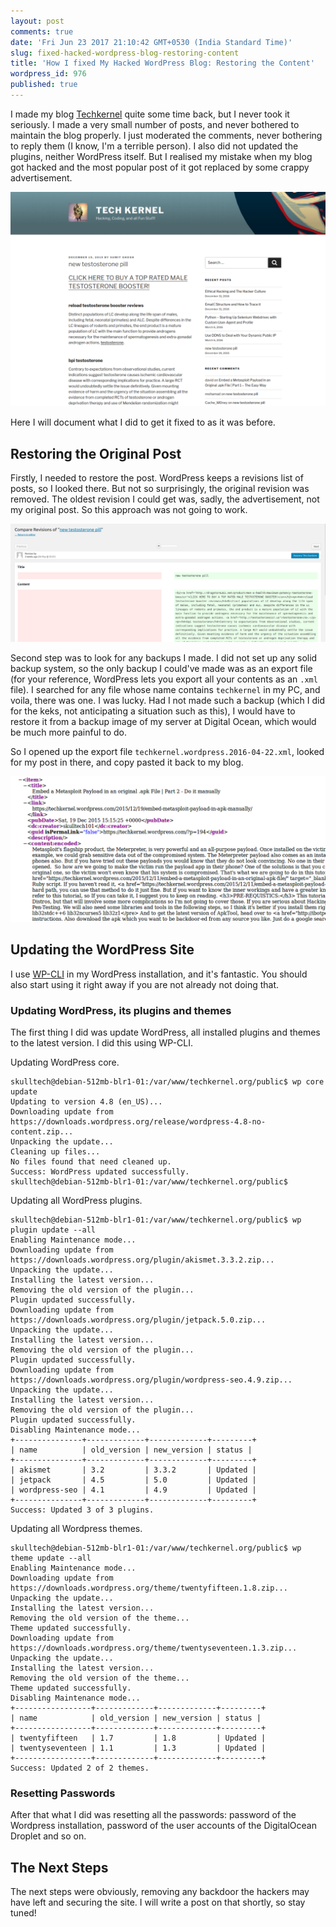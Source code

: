 ```yaml
---
layout: post
comments: true
date: 'Fri Jun 23 2017 21:10:42 GMT+0530 (India Standard Time)'
slug: fixed-hacked-wordpress-blog-restoring-content
title: 'How I fixed My Hacked WordPress Blog: Restoring the Content'
wordpress_id: 976
published: true
---
```


I made my blog [Techkernel](https://techkernel.org) quite some time back, but I never took it seriously. I made a very small number of posts, and never bothered to maintain the blog properly. I just moderated the comments, never bothering to reply them (I know, I'm a terrible person). I also did not updated the plugins, neither WordPress itself. But I realised my mistake when my blog got hacked and the most popular post of it got replaced by some crappy advertisement.

![hacked-post.png](/img/hacked-post.png)

Here I will document what I did to get it fixed to as it was before.


## Restoring the Original Post

Firstly, I needed to restore the post. WordPress keeps a revisions list of posts, so I looked there. But not so surprisingly, the original revision was removed. The oldest revision I could get was, sadly, the advertisement, not my original post. So this approach was not going to work.

![revisions.png](/img/revisions.png)

Second step was to look for any backups I made. I did not set up any solid backup system, so the only backup I could've made was as an export file (for your reference, WordPress lets you export all your contents as an `.xml` file). I searched for any file whose name contains `techkernel` in my PC, and voila, there was one. I was lucky. Had I not made such a backup (which I did for the keks, not anticipating a situation such as this), I would have to restore it from a backup image of my server at Digital Ocean, which would be much more painful to do.

So I opened up the export file `techkernel.wordpress.2016-04-22.xml`, looked for my post in there, and copy pasted it back to my blog.

![post-xml.png](/img/post-xml.png)


## Updating the WordPress Site

I use [WP-CLI](https://wp-cli.org/) in my WordPress installation, and it's fantastic. You should also start using it right away if you are not already not doing that.


### Updating WordPress, its plugins and themes

The first thing I did was update WordPress, all installed plugins and themes to the latest version. I did this using WP-CLI.

Updating WordPress core.

```    
skulltech@debian-512mb-blr1-01:/var/www/techkernel.org/public$ wp core update
Updating to version 4.8 (en_US)...
Downloading update from https://downloads.wordpress.org/release/wordpress-4.8-no-content.zip...
Unpacking the update...
Cleaning up files...
No files found that need cleaned up.
Success: WordPress updated successfully.
skulltech@debian-512mb-blr1-01:/var/www/techkernel.org/public$
```


Updating all WordPress plugins.

```
skulltech@debian-512mb-blr1-01:/var/www/techkernel.org/public$ wp plugin update --all
Enabling Maintenance mode...
Downloading update from https://downloads.wordpress.org/plugin/akismet.3.3.2.zip...
Unpacking the update...
Installing the latest version...
Removing the old version of the plugin...
Plugin updated successfully.
Downloading update from https://downloads.wordpress.org/plugin/jetpack.5.0.zip...
Unpacking the update...
Installing the latest version...
Removing the old version of the plugin...
Plugin updated successfully.
Downloading update from https://downloads.wordpress.org/plugin/wordpress-seo.4.9.zip...
Unpacking the update...
Installing the latest version...
Removing the old version of the plugin...
Plugin updated successfully.
Disabling Maintenance mode...
+---------------+-------------+-------------+---------+
| name          | old_version | new_version | status |
+---------------+-------------+-------------+---------+
| akismet       | 3.2         | 3.3.2       | Updated |
| jetpack       | 4.5         | 5.0         | Updated |
| wordpress-seo | 4.1         | 4.9         | Updated |
+---------------+-------------+-------------+---------+
Success: Updated 3 of 3 plugins.
```


Updating all Wordpress themes.

```    
skulltech@debian-512mb-blr1-01:/var/www/techkernel.org/public$ wp theme update --all
Enabling Maintenance mode...
Downloading update from https://downloads.wordpress.org/theme/twentyfifteen.1.8.zip...
Unpacking the update...
Installing the latest version...
Removing the old version of the theme...
Theme updated successfully.
Downloading update from https://downloads.wordpress.org/theme/twentyseventeen.1.3.zip...
Unpacking the update...
Installing the latest version...
Removing the old version of the theme...
Theme updated successfully.
Disabling Maintenance mode...
+-----------------+-------------+-------------+---------+
| name            | old_version | new_version | status |
+-----------------+-------------+-------------+---------+
| twentyfifteen   | 1.7         | 1.8         | Updated |
| twentyseventeen | 1.1         | 1.3         | Updated |
+-----------------+-------------+-------------+---------+
Success: Updated 2 of 2 themes.
``` 
    

### Resetting Passwords

After that what I did was resetting all the passwords: password of the Wordpress installation, password of the user accounts of the DigitalOcean Droplet and so on.


## The Next Steps

The next steps were obviously, removing any backdoor the hackers may have left and securing the site. I will write a post on that shortly, so stay tuned!